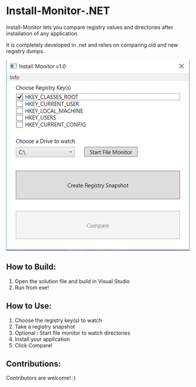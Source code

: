# Install-Monitor-.NET 
Install-Monitor lets you compare registry values and directories after installation of any application 

It is completely developed in .net and relies on comparing old and new registry dumps.

![alt text](Capture.PNG "Screenshot")

## How to Build:
1) Open the solution file and build in Visual Studio
2) Run from exe! 

## How to Use: 
1) Choose the registry key(s) to watch
2) Take a registry snapshot
3) Optional : Start file monitor to watch directories
4) Install your application
5) Click Compare! 

## Contributions:
Contributors are welcome! :)
